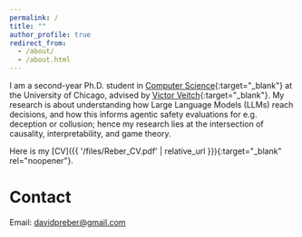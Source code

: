 ```yaml
---
permalink: /
title: ""
author_profile: true
redirect_from: 
  - /about/
  - /about.html
---
```


I am a second-year Ph.D. student in [Computer Science](https://computerscience.uchicago.edu/){:target="_blank"} at the University of Chicago, advised by [Victor Veitch](http://victorveitch.com/){:target="_blank"}.
My research is about understanding how Large Language Models (LLMs) reach decisions, and how this informs agentic safety evaluations for e.g. deception or collusion; hence my research lies at the intersection of causality, interpretability, and game theory.

Here is my [CV]({{ '/files/Reber_CV.pdf' | relative_url }}){:target="_blank" rel="noopener"}.

<!-- News
===== -->

Contact
=====
Email: <davidpreber@gmail.com>